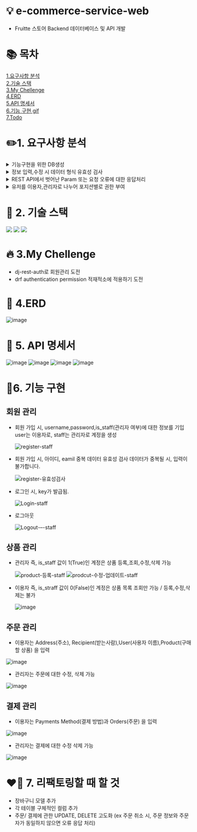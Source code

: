 # 💡 e-commerce-service-web
- Fruitte 스토어 Backend 데이터베이스 및 API 개발

# 📚 목차
[1.요구사항 분석](#1.-요구사항-분석)<br>
[2.기술 스택](#이동할-위치)<br>
[3.My Chellenge](#이동할-위치)<br>
[4.ERD](#이동할-위치)<br>
[5.API 명세서](#이동할-위치)<br>
[6.기능 구현 gif ](#이동할-위치)<br>
[7.Todo ](#이동할-위치)<br>

# ✏️1. 요구사항 분석
<details markdown="1">
<summary>기능구현을 위한 DB생성</summary>
- 회원/상품/결제/주문 DB 생성
</details>
<details markdown="2">
<summary>정보 입력,수정 시 데이터 형식 유효성 검사</summary>
</details>
<details markdown="3">
<summary>REST API에서 벗어난 Param 또는 요청 오류에 대한 응답처리</summary>
</details>
<details markdown="4">
<summary>유저를 이용자,관리자로 나누어 포지션별로 권한 부여</summary>
- 이용자는 회원가입,결제,주문을 제외하고 조회 권한만 허용 <br>
- 관리자는 모든 권한 부여
</details>

# 🔋 2. 기술 스택
<img src="https://img.shields.io/badge/python-3776AB?style=for-the-badge&logo=python&logoColor=white"> <img src="https://img.shields.io/badge/django-092E20?style=for-the-badge&logo=django&logoColor=white"> <img src="https://img.shields.io/badge/SQLite-003B57?style=for-the-badge&logo=SQLite&logoColor=white">  

# 🔥 3.My Chellenge

-  dj-rest-auth로 회원관리 도전
-  drf authentication permission 적재적소에 적용하기 도전

# 🔖 4.ERD
  
  ![image](https://user-images.githubusercontent.com/99165573/190404182-9667f9a3-c912-424a-9bf6-f1650ac2a9ee.png)
  
# 📝 5. API 명세서

![image](https://user-images.githubusercontent.com/99165573/190404517-330f836d-b08e-4eda-9fc2-fbd7629f487e.png)
![image](https://user-images.githubusercontent.com/99165573/190404648-4d509945-8697-441d-82f9-0b1f1fb404f5.png)
![image](https://user-images.githubusercontent.com/99165573/190404745-d077fa69-1769-4633-ac59-5726bc359963.png)
![image](https://user-images.githubusercontent.com/99165573/190404817-bf1e3770-82ef-4de5-88d4-80e05c98e1b0.png)


# 🚀6. 기능 구현

## 회원 관리 
  - 회원 가입 시, username,password,is_staff(관리자 여부)에 대한 정보를 기입<br>
    user는 이용자로, staff는 관리자로 계정을 생성
    
    ![register-staff](https://user-images.githubusercontent.com/99165573/190355263-da185c58-54c9-42cf-9c89-421b038ede1f.gif)

  - 회원 가입 시, 아이디, eamil 중복 데이터 유효성 검사
    데이터가 중복될 시, 입력이 불가합니다.
  
    ![register-유효성검사](https://user-images.githubusercontent.com/99165573/190355534-4d6b5b0a-faf3-4770-9b33-2db83a08958b.gif)

  - 로그인 시, key가 발급됨.
  
    ![Login-staff](https://user-images.githubusercontent.com/99165573/190355909-f6f45d9c-1c86-4af2-8168-6e60b99af322.gif)
    
  - 로그아웃
  
    ![Logout-–-staff](https://user-images.githubusercontent.com/99165573/190356077-9282970c-7202-4c95-9646-6de324e59616.gif)

## 상품 관리

  - 관리자 즉, is_staff 값이 1(True)인 계정은  상품 등록,조회,수정,삭제 가능
    
    ![product-등록-staff](https://user-images.githubusercontent.com/99165573/190378426-8a1c59fd-9384-4975-84ab-146745234b35.gif)
    ![prodcut-수정-업데이트-staff](https://user-images.githubusercontent.com/99165573/190378571-b4356635-359c-4342-beed-296e4f12f86d.gif)

  - 이용자 즉, is_straff 값이 0(False)인 계정은 상품 목록 조회만 가능 / 등록,수정,삭제는 불가
    
    ![image](https://user-images.githubusercontent.com/99165573/190379729-e7451270-c5b6-4132-9f4a-b6688b265882.png)

  ## 주문 관리
  
  - 이용자는 Address(주소), Recipient(받는사람),User(사용자 이름),Product(구매할 상품) 을 입력
   
  ![image](https://user-images.githubusercontent.com/99165573/190394239-b6200951-38b7-4126-8dff-67b13de8912e.png)

  - 관리자는 주문에 대한 수정, 삭제 가능
    
  ![image](https://user-images.githubusercontent.com/99165573/190393290-8ccfa1a4-9474-47d2-86df-f2f13d94d72a.png)

  ## 결제 관리
  
   - 이용자는 Payments Method(결제 방법)과 Orders(주문) 을 입력
    
   ![image](https://user-images.githubusercontent.com/99165573/190393673-0a4dc6aa-47ba-47c9-8422-98c0772cc7c8.png)

   - 관리자는 결제에 대한 수정 삭제 가능
      
   ![image](https://user-images.githubusercontent.com/99165573/190393773-3f133bb4-9d82-46c1-8efc-a0ab7934a636.png)

# ❤️‍🔥 7. 리팩토링할 때 할 것

- 장바구니 모델 추가
- 각 테이블 구체적인 컬럼 추가
- 주문/ 결제에 관한 UPDATE, DELETE 고도화 (ex 주문 취소 시, 주문 정보와 주문자가 동일하지 않으면 오류 응답 처리)

     
    

